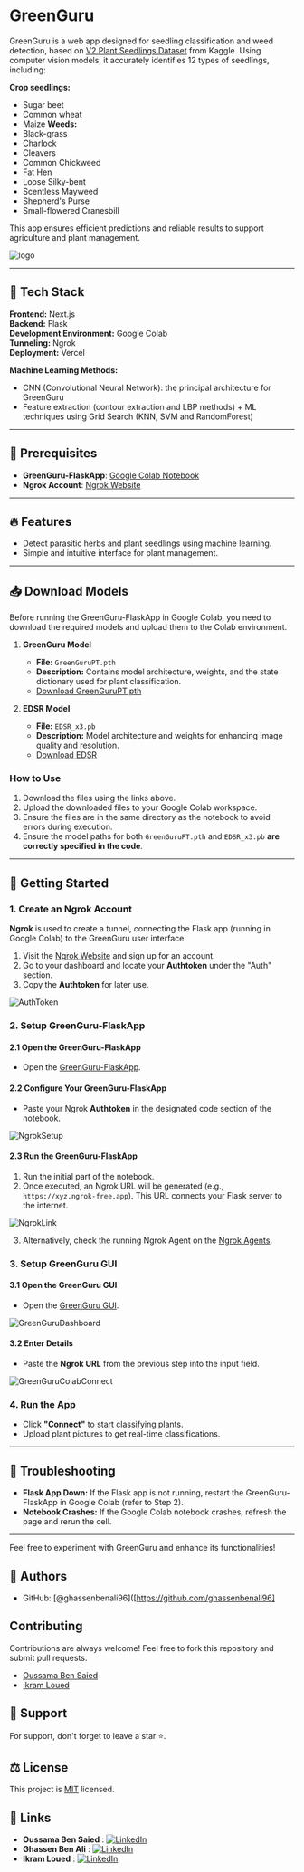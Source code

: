# GreenGuru

GreenGuru is a web app designed for seedling classification and weed detection, based on [V2 Plant Seedlings Dataset](https://www.kaggle.com/datasets/vbookshelf/v2-plant-seedlings-dataset) from Kaggle. Using computer vision models, it accurately identifies 12 types of seedlings, including:

**Crop seedlings:**
- Sugar beet
- Common wheat
- Maize
**Weeds:**
- Black-grass
- Charlock
- Cleavers
- Common Chickweed
- Fat Hen
- Loose Silky-bent
- Scentless Mayweed
- Shepherd's Purse
- Small-flowered Cranesbill

This app ensures efficient predictions and reliable results to support agriculture and plant management.

![logo](https://github.com/user-attachments/assets/c683ca61-ff8b-44f3-8ba4-9091a95ba63f)

---

## 🧰 Tech Stack

**Frontend:** Next.js\
**Backend:** Flask\
**Development Environment:** Google Colab\
**Tunneling:** Ngrok\
**Deployment:** Vercel

**Machine Learning Methods:** 
- CNN (Convolutional Neural Network): the principal architecture for GreenGuru
- Feature extraction (contour extraction and LBP methods) + ML techniques using Grid Search (KNN, SVM and RandomForest)

---

## 📑 Prerequisites

- **GreenGuru-FlaskApp**: [Google Colab Notebook](https://colab.research.google.com/drive/1cQZYiSjab9FcEUCnW63_H2AJ-oCo4jF_?usp=sharing&fbclid=IwZXh0bgNhZW0CMTAAAR36v4yoOgB6I2IWXBzTXhhcaGIpfSH818gCuD6zJCImKL4PvM3ov67K5ZY_aem_X8GU9F1lTc6E6r3HsbbGRg#scrollTo=VjPNKzsYol4G)
- **Ngrok Account**: [Ngrok Website](https://dashboard.ngrok.com/)

---

## 🔥 Features

- Detect parasitic herbs and plant seedlings using machine learning.
- Simple and intuitive interface for plant management.

---

## 📥 Download Models

Before running the GreenGuru-FlaskApp in Google Colab, you need to download the required models and upload them to the Colab environment.

1. **GreenGuru Model**  
   - **File:** `GreenGuruPT.pth`  
   - **Description:** Contains model architecture, weights, and the state dictionary used for plant classification.  
   - [Download GreenGuruPT.pth](https://files.fm/u/ufmgq5hk2x)

2. **EDSR Model**  
   - **File:** `EDSR_x3.pb`  
   - **Description:** Model architecture and weights for enhancing image quality and resolution.  
   - [Download EDSR](https://files.fm/u/qpndx67qm7)

### How to Use

1. Download the files using the links above.
2. Upload the downloaded files to your Google Colab workspace.
3. Ensure the files are in the same directory as the notebook to avoid errors during execution.
4. Ensure the model paths for both `GreenGuruPT.pth` and `EDSR_x3.pb` **are correctly specified in the code**.

---

## 🚀 Getting Started

### 1. Create an Ngrok Account

**Ngrok** is used to create a tunnel, connecting the Flask app (running in Google Colab) to the GreenGuru user interface.

1. Visit the [Ngrok Website](https://dashboard.ngrok.com/) and sign up for an account.
2. Go to your dashboard and locate your **Authtoken** under the "Auth" section.
3. Copy the **Authtoken** for later use.

![AuthToken](https://github.com/user-attachments/assets/c65b67bf-ee54-462b-9afc-1996aa4ea254)

### 2. Setup GreenGuru-FlaskApp

#### 2.1 Open the GreenGuru-FlaskApp

- Open the [GreenGuru-FlaskApp](https://colab.research.google.com/drive/1cQZYiSjab9FcEUCnW63_H2AJ-oCo4jF_?usp=sharing&fbclid=IwZXh0bgNhZW0CMTAAAR36v4yoOgB6I2IWXBzTXhhcaGIpfSH818gCuD6zJCImKL4PvM3ov67K5ZY_aem_X8GU9F1lTc6E6r3HsbbGRg#scrollTo=VjPNKzsYol4G).

#### 2.2 Configure Your GreenGuru-FlaskApp

- Paste your Ngrok **Authtoken** in the designated code section of the notebook.

![NgrokSetup](https://github.com/user-attachments/assets/9462d1d9-0080-45c1-be7c-99afb4ffe439)

#### 2.3 Run the GreenGuru-FlaskApp

1. Run the initial part of the notebook.
2. Once executed, an Ngrok URL will be generated (e.g., `https://xyz.ngrok-free.app`). This URL connects your Flask server to the internet.

![NgrokLink](https://github.com/user-attachments/assets/2804e158-f256-4244-afed-f4c0e69fd54b)

3. Alternatively, check the running Ngrok Agent on the [Ngrok Agents](https://dashboard.ngrok.com/agents).

### 3. Setup GreenGuru GUI

#### 3.1 Open the GreenGuru GUI

- Open the [GreenGuru GUI](https://green-guru.vercel.app/).

![GreenGuruDashboard](https://github.com/user-attachments/assets/307f6a4f-9508-4e0d-b9bf-11b8528e6dec)

#### 3.2 Enter Details

- Paste the **Ngrok URL** from the previous step into the input field.

![GreenGuruColabConnect](https://github.com/user-attachments/assets/251d6a2f-e89f-499d-aa3d-e52bda2a5fb2)

### 4. Run the App

- Click **"Connect"** to start classifying plants.
- Upload plant pictures to get real-time classifications.

---

## 🔧 Troubleshooting

- **Flask App Down:** If the Flask app is not running, restart the GreenGuru-FlaskApp in Google Colab (refer to Step 2).
- **Notebook Crashes:** If the Google Colab notebook crashes, refresh the page and rerun the cell.

---

Feel free to experiment with GreenGuru and enhance its functionalities!

## 📝 Authors

- GitHub: [@ghassenbenali96]([https://github.com/ghassenbenali96]

## Contributing

Contributions are always welcome! Feel free to fork this repository and submit pull requests.

- [Oussama Ben Saied](https://www.github.com/bensaied)
- [Ikram Loued](https://github.com/Ikramloued)

## 💝 Support

For support, don't forget to leave a star ⭐️.

## ⚖️ License

This project is [MIT](https://choosealicense.com/licenses/mit/) licensed.

## 🔗 Links

- **Oussama Ben Saied** : [![LinkedIn](https://img.shields.io/badge/LinkedIn-0A66C2?style=for-the-badge&logo=linkedin&logoColor=white)](https://www.linkedin.com/in/bensaied/)
- **Ghassen Ben Ali** : [![LinkedIn](https://img.shields.io/badge/LinkedIn-0A66C2?style=for-the-badge&logo=linkedin&logoColor=white)](https://www.linkedin.com/in/ghassen-ben-ali-36a904194/)
- **Ikram Loued** : [![LinkedIn](https://img.shields.io/badge/LinkedIn-0A66C2?style=for-the-badge&logo=linkedin&logoColor=white)](https://www.linkedin.com/in/ikram-loued/)
